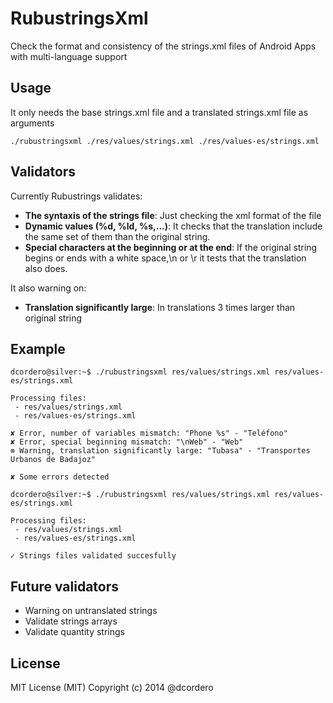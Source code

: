# RubustringsXml

Check the format and consistency of the strings.xml files of Android Apps with multi-language support

## Usage

It only needs the base strings.xml file and a translated strings.xml file as arguments

```
./rubustringsxml ./res/values/strings.xml ./res/values-es/strings.xml
```

## Validators

Currently Rubustrings validates:

* **The syntaxis of the strings file**: Just checking the xml format of the file
* **Dynamic values (%d, %ld, %s,...)**: It checks that the translation include the same set of them than the original string.
* **Special characters at the beginning or at the end**: If the original string begins or ends with a white space,\n or \r it tests that the translation also does.

It also warning on:
* **Translation significantly large**: In translations 3 times larger than original string

## Example

```
dcordero@silver:~$ ./rubustringsxml res/values/strings.xml res/values-es/strings.xml

Processing files:
 - res/values/strings.xml
 - res/values-es/strings.xml
 
✘ Error, number of variables mismatch: "Phone %s" - "Teléfono"
✘ Error, special beginning mismatch: "\nWeb" - "Web"
⊗ Warning, translation significantly large: "Tubasa" - "Transportes Urbanos de Badajoz"

✘ Some errors detected
```

```
dcordero@silver:~$ ./rubustringsxml res/values/strings.xml res/values-es/strings.xml

Processing files:
 - res/values/strings.xml
 - res/values-es/strings.xml
 
✓ Strings files validated succesfully
```

## Future validators

* Warning on untranslated strings
* Validate strings arrays
* Validate quantity strings

## License

MIT License (MIT) Copyright (c) 2014 @dcordero
